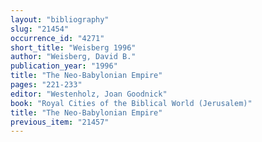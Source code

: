 ```yaml
---
layout: "bibliography"
slug: "21454"
occurrence_id: "4271"
short_title: "Weisberg 1996"
author: "Weisberg, David B."
publication_year: "1996"
title: "The Neo-Babylonian Empire"
pages: "221-233"
editor: "Westenholz, Joan Goodnick"
book: "Royal Cities of the Biblical World (Jerusalem)"
title: "The Neo-Babylonian Empire"
previous_item: "21457"
---
```

